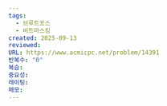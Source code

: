 ```yaml
---
tags:
  - 브루트포스
  - 비트마스킹
created: 2025-09-13
reviewed:
URL: https://www.acmicpc.net/problem/14391
반복수: "0"
복습:
중요성:
레이팅:
메모:
---
```

